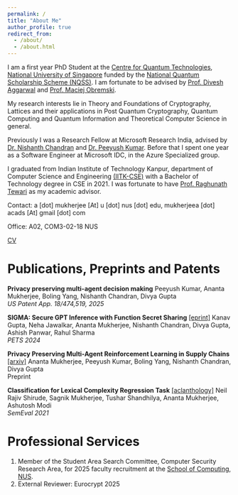 ```yaml
---
permalink: /
title: "About Me"
author_profile: true
redirect_from: 
  - /about/
  - /about.html
---
```


I am a first year PhD Student at the [Centre for Quantum Technologies](https://www.quantumlah.org/), [National University of Singapore](https://www.nus.edu.sg/) funded by the [National Quantum Scholarship Scheme (NQSS)](https://nqo.sg/talent-development/scholarships-opportunities/). I am fortunate to be advised by [Prof. Divesh Aggarwal](https://sites.google.com/site/diveshhomepage/) and [Prof. Maciej Obremski](https://sites.google.com/view/maciejobremski).

My research interests lie in Theory and Foundations of Cryptography, Lattices and their applications in Post Quantum Cryptography, Quantum Computing and Quantum Information and Theoretical Computer Science in general. 

Previously I was a Research Fellow at Microsoft Research India, advised by [Dr. Nishanth Chandran](https://www.microsoft.com/en-us/research/people/nichandr/) and [Dr. Peeyush Kumar](https://www.microsoft.com/en-us/research/people/pekumar/). Before that I spent one year as a Software Engineer at Microsoft IDC, in the Azure Specialized group.

I graduated from Indian Institute of Technology Kanpur, department of Computer Science and Engineering [(IITK-CSE)](https://www.cse.iitk.ac.in/) with a Bachelor of Technology degree in CSE in 2021. I was fortunate to have [Prof. Raghunath Tewari](https://www.cse.iitk.ac.in/users/rtewari/) as my academic advisor.

Contact: a [dot] mukherjee [At] u [dot] nus [dot] edu, mukherjeea [dot] acads [At] gmail [dot] com

Office: A02, COM3-02-18 NUS

[CV](https://drive.google.com/file/d/1WWKO-dyZFUyKNTEKpt4LgCWpt0B7tMMw/view?usp=sharing)

Publications, Preprints and Patents
=======
**Privacy preserving multi-agent decision making** Peeyush Kumar, Ananta Mukherjee, Boling Yang, Nishanth Chandran, Divya Gupta                                                           
*US Patent App. 18/474,519, 2025*

**SIGMA: Secure GPT Inference with Function Secret Sharing** [[eprint]](https://eprint.iacr.org/2023/1269)
Kanav Gupta, Neha Jawalkar, Ananta Mukherjee, Nishanth Chandran, Divya Gupta, Ashish Panwar, Rahul Sharma                                                                                   
*PETS 2024*

**Privacy Preserving Multi-Agent Reinforcement Learning in Supply Chains**  [[arxiv]](https://arxiv.org/abs/2312.05686)  Ananta Mukherjee, Peeyush Kumar, Boling Yang, Nishanth Chandran, Divya Gupta                   
Preprint

**Classification for Lexical Complexity Regression Task** [[aclanthology]](https://aclanthology.org/2021.semeval-1.66/)
Neil Rajiv Shirude, Sagnik Mukherjee, Tushar Shandhilya, Ananta Mukherjee, Ashutosh Modi        
*SemEval 2021*

Professional Services
=======
1. Member of the Student Area Search Committee, Computer Security Research Area, for 2025 faculty recruitment at the [School of Computing, NUS](https://www.comp.nus.edu.sg/).
2. External Reviewer: Eurocrypt 2025